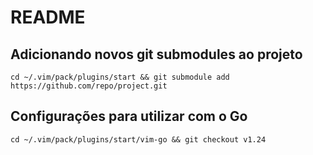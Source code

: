 # README

## Adicionando novos git submodules ao projeto

``
cd ~/.vim/pack/plugins/start && git submodule add https://github.com/repo/project.git
``

## Configurações para utilizar com o Go

``
cd ~/.vim/pack/plugins/start/vim-go && git checkout v1.24
``


